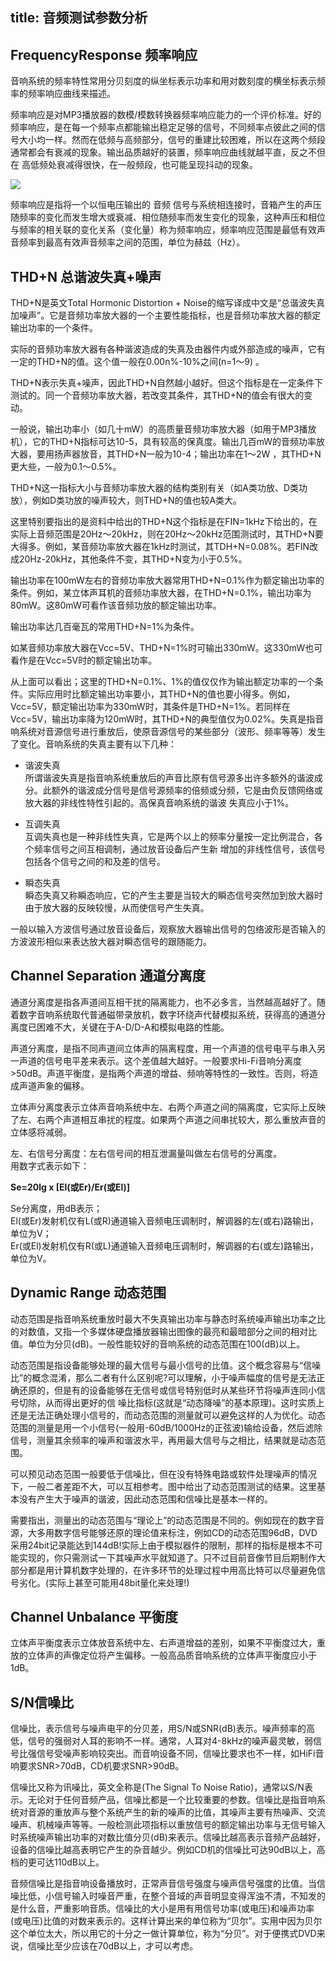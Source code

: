 title: 音频测试参数分析
------------------------------------
<!-- zh-CN:+ -->
## FrequencyResponse 频率响应
音响系统的频率特性常用分贝刻度的纵坐标表示功率和用对数刻度的横坐标表示频率的频率响应曲线来描述。

频率响应是对MP3播放器的数模/模数转换器频率响应能力的一个评价标准。好的频率响应，是在每一个频率点都能输出稳定足够的信号，不同频率点彼此之间的信号大小均一样。然而在低频与高频部分，信号的重建比较困难，所以在这两个频段通常都会有衰减的现象。输出品质越好的装置，频率响应曲线就越平直，反之不但在 高低频处衰减得很快，在一般频段，也可能呈现抖动的现象。

![](userdata/images/2021-01-12/FrequencyResponse.jpg)

频率响应是指将一个以恒电压输出的 音频 信号与系统相连接时，音箱产生的声压随频率的变化而发生增大或衰减、相位随频率而发生变化的现象，这种声压和相位与频率的相关联的变化关系（变化量）称为频率响应，频率响应范围是最低有效声音频率到最高有效声音频率之间的范围，单位为赫兹（Hz）。

## THD+N 总谐波失真+噪声
THD+N是英文Total Hormonic Distortion + Noise的缩写译成中文是“总谐波失真加噪声”。它是音频功率放大器的一个主要性能指标，也是音频功率放大器的额定输出功率的一个条件。

实际的音频功率放大器有各种谐波造成的失真及由器件内或外部造成的噪声，它有一定的THD+N的值。这个值一般在0.00n%-10%之间(n=1～9) 。

THD+N表示失真+噪声，因此THD+N自然越小越好。但这个指标是在一定条件下测试的。同一个音频功率放大器，若改变其条件，其THD+N的值会有很大的变动。

一般说，输出功率小（如几十mW）的高质量音频功率放大器（如用于MP3播放机），它的THD+N指标可达10-5，具有较高的保真度。输出几百mW的音频功率放大器，要用扬声器放音，其THD+N一般为10-4；输出功率在1～2W ，其THD+N更大些，一般为0.1～0.5%。

THD+N这一指标大小与音频功率放大器的结构类别有关（如A类功放、D类功放），例如D类功放的噪声较大，则THD+N的值也较A类大。

这里特别要指出的是资料中给出的THD+N这个指标是在FIN=1kHz下给出的，在实际上音频范围是20Hz～20kHz，则在20Hz～20kHz范围测试时，其THD+N要大得多。例如，某音频功率放大器在1kHz时测试，其TDH+N=0.08%。若FIN改成20Hz-20kHz，其他条件不变，其THD+N变为小于0.5%。

输出功率在100mW左右的音频功率放大器常用THD+N=0.1%作为额定输出功率的条件。例如，某立体声耳机的音频功率放大器，在THD+N=0.1%，输出功率为80mW。这80mW可看作该音频功放的额定输出功率。

输出功率达几百毫瓦的常用THD+N=1%为条件。

如某音频功率放大器在Vcc=5V、THD+N=1%时可输出330mW。这330mW也可看作是在Vcc=5V时的额定输出功率。

从上面可以看出；这里的THD+N=0.1%、1%的值仅仅作为输出额定功率的一个条件。实际应用时比额定输出功率要小，其THD+N的值也要小得多。例如，Vcc=5V，额定输出功率为330mW时，其条件是THD+N=1%。若同样在Vcc=5V，输出功率降为120mW时，其THD+N的典型值仅为0.02%。失真是指音响系统对音源信号进行重放后，使原音源信号的某些部分（波形、频率等等）发生了变化。音响系统的失真主要有以下几种：

* 谐波失真  
所谓谐波失真是指音响系统重放后的声音比原有信号源多出许多额外的谐波成分。此额外的谐波成分信号是信号源频率的倍频或分频，它是由负反馈网络或放大器的非线性特性引起的。高保真音响系统的谐波 失真应小于1%。

* 互调失真  
互调失真也是一种非线性失真，它是两个以上的频率分量按一定比例混合，各个频率信号之间互相调制，通过放音设备后产生新 增加的非线性信号，该信号包括各个信号之间的和及差的信号。

* 瞬态失真  
瞬态失真又称瞬态响应，它的产生主要是当较大的瞬态信号突然加到放大器时由于放大器的反映较慢，从而使信号产生失真。

一般以输入方波信号通过放音设备后，观察放大器输出信号的包络波形是否输入的方波波形相似来表达放大器对瞬态信号的跟随能力。

## Channel Separation 通道分离度
通道分离度是指各声道间互相干扰的隔离能力，也不必多言，当然越高越好了。随着数字音响系统取代普通磁带录放机，数字环绕声代替模拟系统，获得高的通道分离度已困难不大，关键在于A-D/D-A和模拟电路的性能。

声道分离度，是指不同声道间立体声的隔离程度，用一个声道的信号电平与串入另一声道的信号电平差来表示。这个差值越大越好。一般要求Hi-Fi音响分离度>50dB。声道平衡度，是指两个声道的增益、频响等特性的一致性。否则，将造成声道声象的偏移。

立体声分离度表示立体声音响系统中左、右两个声道之间的隔离度，它实际上反映了左、右两个声道相互串扰的程度。如果两个声道之间串扰较大，那么重放声音的立体感将减弱。

左、右信号分离度：左右信号间的相互泄漏量叫做左右信号的分离度。  
用数字式表示如下：

**Se=20lg x [El(或Er)/Er(或El)]**

Se分离度，用dB表示；  
El(或Er)发射机仅有L(或R)通道输入音频电压调制时，解调器的左(或右)路输出，单位为V；  
Er(或El)发射机仅有R(或L)通道输入音频电压调制时，解调器的右(或左)路输出，单位为V。

## Dynamic Range 动态范围
动态范围是指音响系统重放时最大不失真输出功率与静态时系统噪声输出功率之比的对数值，又指一个多媒体硬盘播放器输出图像的最亮和最暗部分之间的相对比值。单位为分贝(dB)。一般性能较好的音响系统的动态范围在100(dB)以上。

动态范围是指设备能够处理的最大信号与最小信号的比值。这个概念容易与“信噪比”的概念混淆，那么二者有什么区别呢?可以理解，小于噪声幅度的信号是无法正确还原的，但是有的设备能够在无信号或信号特别低时从某些环节将噪声连同小信号切除，从而得出更好的信 噪比指标(这就是“动态降噪”的基本原理)。这时实质上还是无法正确处理小信号的，而动态范围的测量就可以避免这样的人为优化。动态范围的测量是用一个小信号(一般用-60dB/1000Hz的正弦波)输给设备，然后滤除信号，测量其余频率的噪声和谐波水平，再用最大信号与之相比，结果就是动态范围。

可以预见动态范围一般要低于信噪比，但在没有特殊电路或软件处理噪声的情况下，一般二者差距不大，可以互相参考。图中给出了动态范围测试的结果。这里基本没有产生大于噪声的谐波，因此动态范围和信噪比是基本一样的。

需要指出，测量出的动态范围与“理论上”的动态范围是不同的。例如现在的数字音源，大多用数字信号能够还原的理论值来标注，例如CD的动态范围96dB，DVD采用24bit记录能达到144dB!实际上由于模拟器件的限制，那样的指标是根本不可能实现的，你只需测试一下其噪声水平就知道了。只不过目前音像节目后期制作大部分都是用计算机数字处理的，在许多环节的处理过程中用高比特可以尽量避免信号劣化。(实际上甚至可能用48bit量化来处理!)

## Channel Unbalance 平衡度
立体声平衡度表示立体放音系统中左、右声道增益的差别，如果不平衡度过大，重放的立体声的声像定位将产生偏移。一般高品质音响系统的立体声平衡度应小于1dB。

## S/N信噪比
信噪比，表示信号与噪声电平的分贝差，用S/N或SNR(dB)表示。噪声频率的高低，信号的强弱对人耳的影响不一样。通常，人耳对4-8kHz的噪声最灵敏，弱信号比强信号受噪声影响较突出。而音响设备不同，信噪比要求也不一样，如HiFi音响要求SNR>70dB，CD机要求SNR>90dB。

信噪比又称为讯噪比，英文全称是(The Signal To Noise Ratio)，通常以S/N表示。无论对于任何音频产品，信噪比都是一个比较重要的参数。信噪比是指音响系统对音源的重放声与整个系统产生的新的噪声的比值，其噪声主要有热噪声、交流噪声、机械噪声等等。一般检测此项指标以重放信号的额定输出功率与无信号输入时系统噪声输出功率的对数比值分贝(dB)来表示。信噪比越高表示音频产品越好，设备的信噪比越高表明它产生的杂音越少。例如CD机的信噪比可达90dB以上，高档的更可达110dB以上。

音频信噪比是指音响设备播放时，正常声音信号强度与噪声信号强度的比值。当信噪比低，小信号输入时噪音严重，在整个音域的声音明显变得浑浊不清，不知发的是什么音，严重影响音质。信噪比的大小是用有用信号功率(或电压)和噪声功率(或电压)比值的对数来表示的。这样计算出来的单位称为“贝尔”。实用中因为贝尔这个单位太大，所以用它的十分之一做计算单位，称为“分贝”。对于便携式DVD来说，信噪比至少应该在70dB以上，才可以考虑。
<!-- zh-CN:- -->
